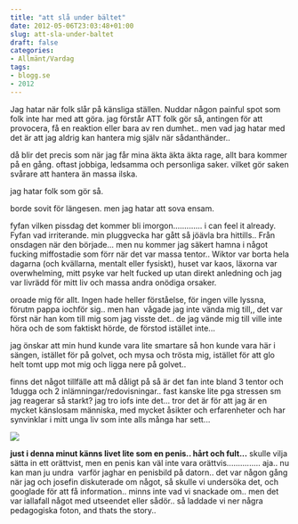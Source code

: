 ```yaml
---
title: "att slå under bältet"
date: 2012-05-06T23:03:48+01:00
slug: att-sla-under-baltet
draft: false
categories:
- Allmänt/Vardag
tags:
- blogg.se
- 2012
---
```

Jag hatar när folk slår på känsliga ställen. Nuddar någon painful spot som folk inte har med att göra. jag förstår ATT folk gör så, antingen för att provocera, få en reaktion eller bara av ren dumhet.. men vad jag hatar med det är att jag aldrig kan hantera mig själv när sådanthänder..  
  
då blir det precis som när jag får mina äkta äkta äkta rage, allt bara kommer på en gång. oftast jobbiga, ledsamma och personliga saker. vilket gör saken svårare att hantera än massa ilska.  
  
jag hatar folk som gör så.  
  
borde sovit för längesen. men jag hatar att sova ensam.  
  
fyfan vilken pissdag det kommer bli imorgon............. i can feel it already. Fyfan vad irriterande. min pluggvecka har gått så jöävla bra hittills.. Från onsdagen när den började... men nu kommer jag säkert hamna i något fucking miffostadie som förr när det var massa tentor.. Wiktor var borta hela dagarna (och kvällarna, mentalt eller fysiskt), huset var kaos, läxorna var overwhelming, mitt psyke var helt fucked up utan direkt anledning och jag var livrädd för mitt liv och massa andra onödiga orsaker.  
  
oroade mig för allt. Ingen hade heller förståelse, för ingen ville lyssna, förutm pappa iochför sig.. men han  vågade jag inte vända mig till,, det var först när han kom till mig som jag visste det.. de jag vände mig till ville inte höra och de som faktiskt hörde, de förstod istället inte...  
  
jag önskar att min hund kunde vara lite smartare så hon kunde vara här i sängen, istället för på golvet, och mysa och trösta mig, istället för att glo helt tomt upp mot mig och ligga nere på golvet..  
  
finns det något tillfälle att må dåligt på så är det fan inte bland 3 tentor och 1dugga och 2 inlämningar/redovisningar.. fast kanske lite pga stressen sm jag reagerar så starkt? jag tro iofs inte det... tror det är för att jag är en mycket känslosam människa, med mycket åsikter och erfarenheter och har synvinklar i mitt unga liv som inte alls många har sett...  
  
![](/assets/images/blogg.se/penistabort_161030613.jpg)  
  
  
**just i denna minut känns livet lite som en penis.. hårt och fult...** skulle vilja sätta in ett orättvist, men en penis kan väl inte vara orättvis............... aja.. nu kan man ju undra  varför jaghar en penisbild på datorn.. det var någon gång när jag och josefin diskuterade om något, så skulle vi undersöka det, och googlade för att få information.. minns inte vad vi snackade om.. men det var iallafall något med utseendet eller sådör.. så laddade vi ner några pedagogiska foton, and thats the story..